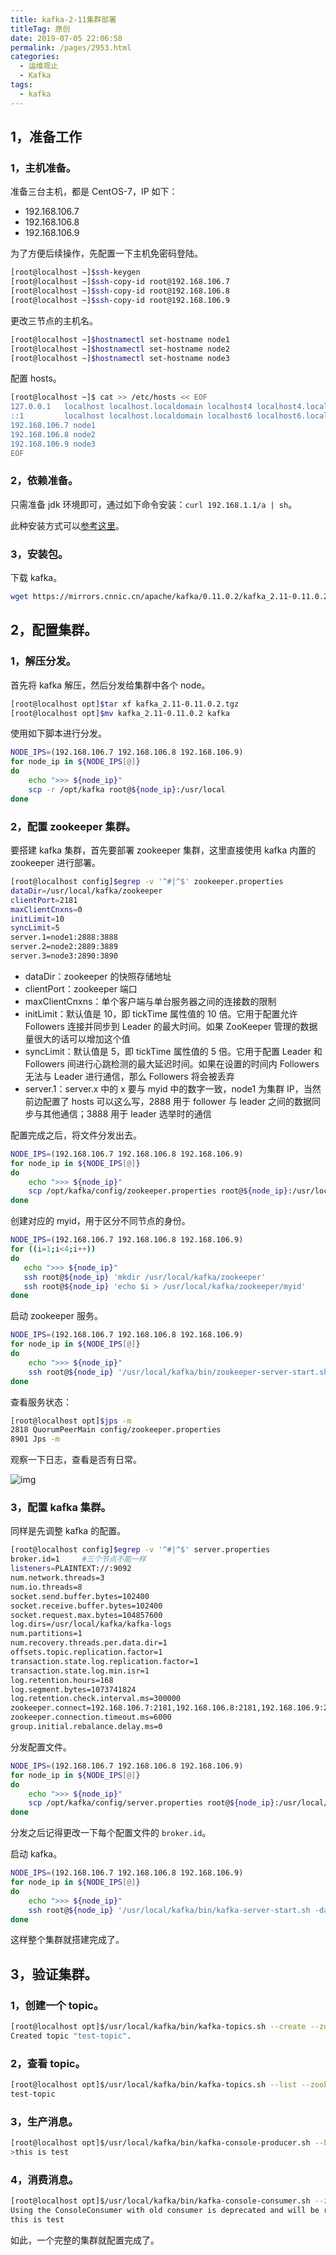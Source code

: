 ```yaml
---
title: kafka-2-11集群部署
titleTag: 原创
date: 2019-07-05 22:06:58
permalink: /pages/2953.html
categories:
  - 运维观止
  - Kafka
tags:
  - kafka
---
```


## 1，准备工作



### 1，主机准备。



准备三台主机，都是 CentOS-7，IP 如下：



- 192.168.106.7
- 192.168.106.8
- 192.168.106.9



为了方便后续操作，先配置一下主机免密码登陆。



```sh
[root@localhost ~]$ssh-keygen
[root@localhost ~]$ssh-copy-id root@192.168.106.7
[root@localhost ~]$ssh-copy-id root@192.168.106.8
[root@localhost ~]$ssh-copy-id root@192.168.106.9
```



更改三节点的主机名。



```sh
[root@localhost ~]$hostnamectl set-hostname node1
[root@localhost ~]$hostnamectl set-hostname node2
[root@localhost ~]$hostnamectl set-hostname node3
```



配置 hosts。



```sh
[root@localhost ~]$ cat >> /etc/hosts << EOF
127.0.0.1   localhost localhost.localdomain localhost4 localhost4.localdomain4
::1         localhost localhost.localdomain localhost6 localhost6.localdomain6
192.168.106.7 node1
192.168.106.8 node2
192.168.106.9 node3
EOF
```



### 2，依赖准备。



只需准备 jdk 环境即可，通过如下命令安装：`curl 192.168.1.1/a | sh`。



此种安装方式可以[参考这里](https://github.com/eryajf/magic-of-sysuse-scripts)。



### 3，安装包。



下载 kafka。



```sh
wget https://mirrors.cnnic.cn/apache/kafka/0.11.0.2/kafka_2.11-0.11.0.2.tgz
```



## 2，配置集群。



### 1，解压分发。



首先将 kafka 解压，然后分发给集群中各个 node。



```sh
[root@localhost opt]$tar xf kafka_2.11-0.11.0.2.tgz
[root@localhost opt]$mv kafka_2.11-0.11.0.2 kafka
```



使用如下脚本进行分发。



```sh
NODE_IPS=(192.168.106.7 192.168.106.8 192.168.106.9)
for node_ip in ${NODE_IPS[@]}
do
    echo ">>> ${node_ip}"
    scp -r /opt/kafka root@${node_ip}:/usr/local
done
```



### 2，配置 zookeeper 集群。



要搭建 kafka 集群，首先要部署 zookeeper 集群，这里直接使用 kafka 内置的 zookeeper 进行部署。



```sh
[root@localhost config]$egrep -v '^#|^$' zookeeper.properties
dataDir=/usr/local/kafka/zookeeper
clientPort=2181
maxClientCnxns=0
initLimit=10
syncLimit=5
server.1=node1:2888:3888
server.2=node2:2889:3889
server.3=node3:2890:3890
```



- dataDir：zookeeper 的快照存储地址
- clientPort：zookeeper 端口
- maxClientCnxns：单个客户端与单台服务器之间的连接数的限制
- initLimit：默认值是 10，即 tickTime 属性值的 10 倍。它用于配置允许 Followers 连接并同步到 Leader 的最大时间。如果 ZooKeeper 管理的数据量很大的话可以增加这个值
- syncLimit：默认值是 5，即 tickTime 属性值的 5 倍。它用于配置 Leader 和 Followers 间进行心跳检测的最大延迟时间。如果在设置的时间内 Followers 无法与 Leader 进行通信，那么 Followers 将会被丢弃
- server.1：server.x 中的 x 要与 myid 中的数字一致，node1 为集群 IP，当然前边配置了 hosts 可以这么写，2888 用于 follower 与 leader 之间的数据同步与其他通信；3888 用于 leader 选举时的通信



配置完成之后，将文件分发出去。



```sh
NODE_IPS=(192.168.106.7 192.168.106.8 192.168.106.9)
for node_ip in ${NODE_IPS[@]}
do
    echo ">>> ${node_ip}"
    scp /opt/kafka/config/zookeeper.properties root@${node_ip}:/usr/local/kafka/config
done
```



创建对应的 myid，用于区分不同节点的身份。



```sh
NODE_IPS=(192.168.106.7 192.168.106.8 192.168.106.9)
for ((i=1;i<4;i++))
do
   echo ">>> ${node_ip}"
   ssh root@${node_ip} 'mkdir /usr/local/kafka/zookeeper'
   ssh root@${node_ip} 'echo $i > /usr/local/kafka/zookeeper/myid'
done
```



启动 zookeeper 服务。



```sh
NODE_IPS=(192.168.106.7 192.168.106.8 192.168.106.9)
for node_ip in ${NODE_IPS[@]}
do
    echo ">>> ${node_ip}"
    ssh root@${node_ip} '/usr/local/kafka/bin/zookeeper-server-start.sh -daemon /usr/local/kafka/config/zookeeper.properties'
done
```



查看服务状态：



```sh
[root@localhost opt]$jps -m
2818 QuorumPeerMain config/zookeeper.properties
8901 Jps -m
```



观察一下日志，查看是否有日常。





![img](http://t.eryajf.net/imgs/2021/09/d7fd0802bce9e94a.jpg)





### 3，配置 kafka 集群。



同样是先调整 kafka 的配置。



```sh
[root@localhost config]$egrep -v '^#|^$' server.properties
broker.id=1     #三个节点不能一样
listeners=PLAINTEXT://:9092
num.network.threads=3
num.io.threads=8
socket.send.buffer.bytes=102400
socket.receive.buffer.bytes=102400
socket.request.max.bytes=104857600
log.dirs=/usr/local/kafka/kafka-logs
num.partitions=1
num.recovery.threads.per.data.dir=1
offsets.topic.replication.factor=1
transaction.state.log.replication.factor=1
transaction.state.log.min.isr=1
log.retention.hours=168
log.segment.bytes=1073741824
log.retention.check.interval.ms=300000
zookeeper.connect=192.168.106.7:2181,192.168.106.8:2181,192.168.106.9:2181
zookeeper.connection.timeout.ms=6000
group.initial.rebalance.delay.ms=0
```



分发配置文件。



```sh
NODE_IPS=(192.168.106.7 192.168.106.8 192.168.106.9)
for node_ip in ${NODE_IPS[@]}
do
    echo ">>> ${node_ip}"
    scp /opt/kafka/config/server.properties root@${node_ip}:/usr/local/kafka/config
done
```



分发之后记得更改一下每个配置文件的 `broker.id`。



启动 kafka。



```sh
NODE_IPS=(192.168.106.7 192.168.106.8 192.168.106.9)
for node_ip in ${NODE_IPS[@]}
do
    echo ">>> ${node_ip}"
    ssh root@${node_ip} '/usr/local/kafka/bin/kafka-server-start.sh -daemon /usr/local/kafka/config/server.properties'
done
```



这样整个集群就搭建完成了。



## 3，验证集群。



### 1，创建一个 topic。



```sh
[root@localhost opt]$/usr/local/kafka/bin/kafka-topics.sh --create --zookeeper 192.168.106.7:2181,192.168.106.8:2181,192.168.106.9:2181 --replication-factor 3 --partitions 1 --topictest-topic
Created topic "test-topic".
```



### 2，查看 topic。



```sh
[root@localhost opt]$/usr/local/kafka/bin/kafka-topics.sh --list --zookeeper 192.168.106.7:2181,192.168.106.8:2181,192.168.106.9:2181
test-topic
```



### 3，生产消息。



```sh
[root@localhost opt]$/usr/local/kafka/bin/kafka-console-producer.sh --broker-list 192.168.106.7:9092,192.168.106.8:9092,192.168.106.9:9092 --topic test-topic
>this is test
```



### 4，消费消息。



```sh
[root@localhost opt]$/usr/local/kafka/bin/kafka-console-consumer.sh --zookeeper 192.168.106.7:2181,192.168.106.8:2181,192.168.106.9:2181 --topic test-topic --from-beginning
Using the ConsoleConsumer with old consumer is deprecated and will be removed in a future major release. Consider using the new consumer by passing [bootstrap-server] instead of [zookeeper].
this is test
```



如此，一个完整的集群就配置完成了。
